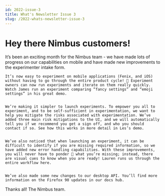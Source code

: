 ```yaml
---
id: 2022-issue-3
title: What's Newsletter Issue 3
slug: /2022-whats-newsletter-issue-3
---
```


# Hey there Nimbus customers! 

It’s been an exciting month for the Nimbus team - we have made lots of progress on our capabilities on mobile and have made new improvements to the experimenter intake form. 

    It’s now easy to experiment on mobile applications (Fenix, and iOS) without having to go through the entire product cycle! 🎉 Experiment owners can now run experiments and iterate on them really quickly. Watch James run an experiment comparing “fancy settings” and “emoji settings” in his great demo. 


    We’re making it simpler to launch experiments. To empower you all to experiment, and to be self-sufficient in experimentation, we want to help you mitigate the risks associated with experimentation. We’ve added three main risk mitigations to the UI, and we will automatically tell you if we recommend you get a sign off, and who you should contact if so. See how this works in more detail in Les’s demo.


    We’ve also noticed that when launching an experiment, it can be difficult to identify if you are missing required information, so we have added new error handling capabilities. With these improvements, you will never have to ponder 🤔 what you’re missing; instead, there are visual cues to know when you are ready! Lauren runs us through the entire workflow here. 


    We’ve also made some new changes to our desktop API. You’ll find more information on the Firefox 90 updates in our docs hub. 


Thanks all!
The Nimbus team. 
